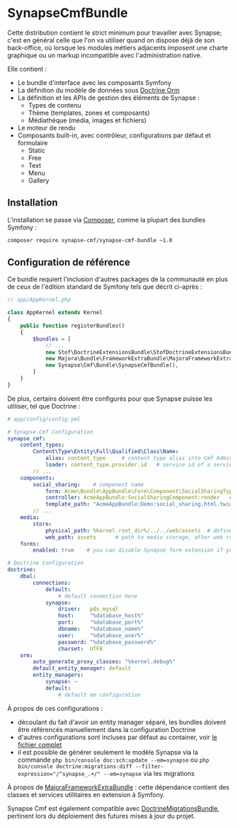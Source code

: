 # SynapseCmfBundle

Cette distribution contient le strict minimum pour travailler avec Synapse; c'est en général celle que l'on va utiliser quand on dispose déjà de son back-office, où lorsque les modules métiers adjacents imposent une charte graphique ou un markup incompatible avec l'administration native.

Elle contient :

 - Le bundle d'interface avec les composants Symfony
 - La définition du modèle de données sous [Doctrine Orm](http://www.doctrine-project.org/projects/orm.html)
 - La définition et les APIs de gestion des éléments de Synapse :
    - Types de contenu
    - Thème (templates, zones et composants)
    - Médiathèque (média, images et fichiers)
 - Le moteur de rendu
 - Composants built-in, avec contrôleur, configurations par défaut et formulaire
    - Static
    - Free
    - Text
    - Menu
    - Gallery

## Installation

L'installation se passe via [Composer](https://getcomposer.org/), comme la plupart des bundles Symfony :
```bash
composer require synapse-cmf/synapse-cmf-bundle ~1.0
```

## Configuration de référence

Ce bundle requiert l'inclusion d'autres packages de la communauté en plus de ceux de l'édition standard de Symfony tels que décrit ci-après :
```php
// app/AppKernel.php

class AppKernel extends Kernel
{
    public function registerBundles()
    {
        $bundles = [
            // ...
            new Stof\DoctrineExtensionsBundle\StofDoctrineExtensionsBundle(),
            new Majora\Bundle\FrameworkExtraBundle\MajoraFrameworkExtraBundle($this),
            new Synapse\Cmf\Bundle\SynapseCmfBundle(),
        ]
    }
}
```
De plus, certains doivent être configurés pour que Synapse puisse les utiliser, tel que Doctrine :
```yml
# app/config/config.yml

# Synapse Cmf Configuration
synapse_cmf:
    content_types:
        Content\Type\Entity\Full\Qualified\Class\Name:
            alias: content_type     # content type alias into Cmf Admin and configurations
            loader: content_type.provider.id   # service id of a service which can load this content type
        // ...
    components:
        social_sharing:    # component name
            form: Acme\Bundle\AppBundle\Form\Component\SocialSharingType.php   # component data form type
            controller: AcmeAppBundle:SocialSharingComponent:render   # component rendering controller
            template_path: "AcmeAppBundle:Demo:social_sharing.html.twig"  # component default template
        // ...
    media:
        store:
            physical_path: %kernel.root_dir%/../../web/assets  # define where store all files uploaded through media manager
            web_path: assets      # path to media storage, after web root
    forms:
        enabled: true    # you can disable Synapse form extension if you don't use them into your own content type forms

# Doctrine Configuration
doctrine:
    dbal:
        connections:
            default:
                # default connection here
            synapse:
                driver:   pdo_mysql
                host:     "%database_host%"
                port:     "%database_port%"
                dbname:   "%database_name%"
                user:     "%database_user%"
                password: "%database_password%"
                charset:  UTF8
    orm:
        auto_generate_proxy_classes: "%kernel.debug%"
        default_entity_manager: default
        entity_managers:
            synapse: ~
            default:
                # default em configuration
```

À propos de ces configurations :

  - découlant du fait d'avoir un entity manager séparé, les bundles doivent être référencés manuellement dans la configuration Doctrine
  - d'autres configurations sont incluses par défaut au container, voir [le fichier complet](https://github.com/Synapse-Cmf/synapse-cmf/blob/master/src/Synapse/Cmf/Bundle/Resources/config/config.yml)
  - il est possible de générer seulement le modèle Synapse via la commande `php bin/console doc:sch:update --em=synapse` ou `php bin/console doctrine:migrations:diff --filter-expression="/^synapse_.+/" --em=synapse` via les migrations

À propos de [MajoraFrameworkExtraBundle](https://github.com/LinkValue/MajoraFrameworkExtraBundle) : cette dépendance contient des classes et services utilitaires en extension à Symfony.

Synapse Cmf est également compatible avec [DoctrineMigrationsBundle](http://symfony.com/doc/current/bundles/DoctrineMigrationsBundle/index.html), pertinent lors du déploiement des futures mises à jour du projet.
